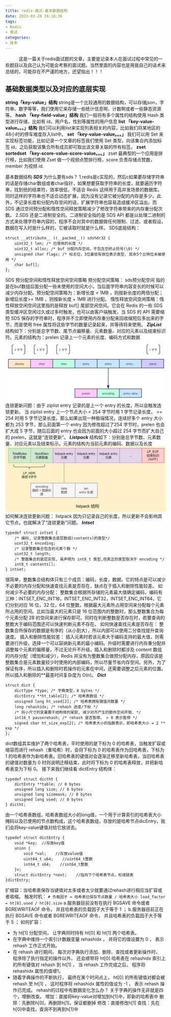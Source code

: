 ```yaml
---
title: redis-面试-基本数据结构
date: 2023-03-20 19:10:36
tags:
- Redis
- 面试
categories:
- 技术
---
```

&emsp;&emsp;&emsp;这是一篇关于redis面试题的文章，主要是记录本人在面试过程中常见的一些题目以及自己认为可能会考察的面试题。当然里面的内容也是用我自己的话术来总结的，可能存在不严谨的地方，还望指出！！！
## 基础数据类型以及对应的底层实现
**string「key-value」结构**
string是一个比较通用的数据结构，可以存储json，字符串、数字等等，我们使用它来存储一些统计信息啊、计数啊或者一些静态资源等。
**hash 「key-field-value」结构**
我们一般将有多个属性的结构使用 Hash 类型进行存储，比如有 id，用户名，性别等属性的用户信息
**list 「key-value-value。。。」结构**
我们可以利用list来实现列表相关的内容，比如我们将某地区的48小时的停车难度存入list中。
**set 「key-value-value。。。」**
我们可以用 Set 来实现标签功能，比如记录一个文章的标签我们使用 Set 类型，向该集合内添加标签 id，之后获取该集合所有成员即可取出该文章关联的所有标签。
**zset sortedset 「key-score-value-score-value。。。」**
zset 最典型的一个应用是排行榜，比如我们使用 Zset 做一个视频点赞排行榜，score 负责存储点赞数，member 为视频 id.

基本数据结构
**_SDS_**
为什么要有sds？
1.redis是c实现的，然后c如果要存储字符串的话是存储char数组或者char指针，如果想要获取字符串的长度，就要遍历字符串，找到他的结束符，效率很低，不适合 Redis 这样用于高并发场景的数据库。同时这样的字符串也不适合动态扩展，因为没有记录它被分配的内存是多少。此外，不记录长度和分配内存空间的话，扩展字符串也容易造成缓冲区溢出。而 SDS 通过空间预分配和惰性空间释放策略减少了修改字符串带来的内存重分配次数。
2.SDS 还是二进制安全的。二进制安全指的是 SDS API 都是以处理二进制的方式来处理字符串内容的，程序不会对其中的数据做任何限制、过滤、或者假设，数据在写入时是什么样的，它被读取时就是什么样。
SDS底层结构：
```cgo
struct __attribute__ ((__packed__)) sdshdr32 {
    uint32_t len; /* 已使用的长度 */
    uint32_t alloc; /* buf 分配内存空间，不包含空终止符号(\0) */
    unsigned char flags; /* 标志位，3位最低有效位表示类型, 其余5个比特位未被使用 */
    char buf[];
};
```

SDS 预分配空间和惰性释放空闲空间策略
预分配空间策略： sds预分配空间 指的是在buf数组后面分配一些未使用的空间大小，当后面字符串内容变长的时候可以减少内存分配。预分配空间策略为：新增长度 < 1MB ，则按新长度的两倍分配；新增后长度>= 1MB ，则按新长度 + 1MB 进行分配。
惰性释放空间空闲策略：惰性释放空闲空间这里指的是释放 buf[] 尾部空闲空间。它会在 Redis 的一些 SDS 类型缓冲区空闲过久或过多时触发，也可以由客户端触发，当 SDS 的 API 需要缩短 SDS 保存的字符串时，程序并不立即使用内存重分配来回收缩短后多出来的字节，而是使用 free 属性将这些字节的数量记录起来，并等待将来使用。
**_ZipList_**
结构如下：分别是总字节数、尾节点偏移量、元素数量、对应的元素以及结束标识符。元素的结构为：prelen 记录上一个元素的长度、编码方式和数据
![img.png](../images/ziplist.png)
连锁更新问题：由于 ziplist entry 记录的是上一个 entry 的长度，所以会触发连锁更新。 当 ziplist entry 上一个节点大小 < 254 字节时用 1 字节记录长度， >= 254 时用 5 字节记录长度。那么如果出现一种极端情况，连续好多个 entry 大小都为 253 字节，那么前面第一个 entry 因为修改超过了254 字节时，prelen 也会扩大成 5 字节，随后后面的 entry 也会因为前面的大小超过 254 字节而扩大自己的 prelen，这就是“连锁更新”。
**_Listpack_**
结构如下：分别是总字节数、元素数量、对应元素以及结束标示。元素的结构为当前元素的编码、数据以及长度
![img.png](../images/listpack.png)
如何解决连锁更新问题： listpack 因为只记录自己的长度，所以更新不会影响其它节点，也就解决了“连锁更新”问题。
**_Intset_**
```cgo
typedef struct intset {
    /* 编码, 记录整数集合底层数组(contents)的类型*/
    uint32_t encoding;
    /* 记录整数集合包含的元素个数 */
    uint32_t length;
    /* 整数集合的底层实现, 虽声明为 int8_t 类型,但真正的类型取决于 encoding */
    int8_t contents[];
} intset;
```
很简单，整数集合结构体只有三个成员：编码，长度，数据。它的特点是可以减少不必要的内存分配和快速查找元素是否存在，缺点在于插入和删除性能较差。
如何减少不必要的内存分配： 整数集合根据所存储的元素最大值确定编码，编码有三种：INTSET_ENC_INT16，INTSET_ENC_INT32，INTSET_ENC_INT64，它们分别对应 16 位，32 位，64 位整数，根据最大元素所占用空间来分配每个元素所占用的空间。比如当最大的元素只是 16 位范围内的整数时，那么整数集合为每个元素分配 2B 的空间来进行保存即可。同时在判断整数是否存在时，若要查询的整数大于编码范围还可以快速判断元素不存在。
如何快速查找元素是否存在： 整数集合所保存的数据是有序的（从小到大），所以内部可以使用二分查找提升查询速度。
插入和删除性能较差： 插入元素时若该元素大于编码支持的最大值，则需要进行升级，选择一个可以容纳新元素的最小编码。升级时需要进行内存重分配并调整每个元素的偏移量，不过无论升不升级，插入和删除时都涉及 content 数组的内存分配（增加和减少），Redis 并没有为整数集合做预分配内存，原因应该是整数集合是元素数量较少时使用的内部编码，所以尽量节省内存空间。另外，为了保证有序，所以插入和删除时若操作的元素在中间，还需要调整之后元素的位置。所以插入和删除的**最差时间复杂度为 O(n)。
**_Dict_**
```cgo
struct dict {
    dictType *type; /* 字典类型，8 bytes */
    dictEntry **ht_table[2]; /* 哈希表数组 */
    unsigned long ht_used[2]; /* 哈希表拥有键值对数量 */
    long rehashidx; /* rehash 进度/下标 */
    /* 将小尺寸的变量置于结构体的尾部, 减少对齐产生的额外空间开销. */
    int16_t pauserehash; /* rehash 是否暂停， > 0 表示暂停 */
    signed char ht_size_exp[2]; /* 哈希表大小的指数表示，即哈希表大小 = 2 ** exp */
};
```
dict数组其实维护了两个哈希表，平时使用的是下标为 0 的哈希表，当触发扩容或缩容而进行 rehash（重哈希）时，会将下标为 0 的哈希表作为旧哈希表，下标为 1 的哈希表作为新哈希表。旧哈希表的键值对会逐渐迁移至新哈希表，当旧哈希表的键值对数量为 0 时则说明迁移结束，此时将下标为 0 的哈希表释放，并把新哈希表变为下标 0。
接下来我们继续看 dictEntry 结构体：
```cgo
typedef struct dictht {
    dictEntry **table; // 8 bytes
    unsigned long size; // 8 bytes
    unsigned long sizemask; // 8 bytes
    unsigned long used; // 8 bytes
} dictht;
```
由一个哈希表数组，哈希表数组大小的long值，一个用于计算索引的哈希表大小掩码以及已使用的节点数构成，这个哈希表数组，存放的是哈希节点dicEntry，我们会将key-value键值对给它放进去。
```cgo
typedef struct dictEntry {
    void *key;  //存放key值
    union {
        void *val;    //存放value值
        uint64_t u64;    //uint64_t整数
        int64_t s64;    //int64_t整数
    }v;
    struct dictEntry *next;    //指向下个哈希表节点，形成链表
}dictEntry;
```
扩缩容：当哈希表保存当键值对太多或者太少就要通过rehash进行相应当扩容或者收缩。
触发时机：
`# 负载因子 = 哈希表已保存节点数量 / 哈希表大小
load_factor = ht[0].used / ht[0].size`
a.服务器目前没有在执行 BGSAVE 命令或者 BGREWRITEAOF 命令， 并且哈希表的负载因子大于等于 1 ；
b.服务器目前正在执行 BGSAVE 命令或者 BGREWRITEAOF 命令， 并且哈希表的负载因子大于等于 5 ；
如何扩容：
* 为 ht[1] 分配空间， 让字典同时持有 ht[0] 和 ht[1] 两个哈希表。
* 在字典中维持一个索引计数器变量 rehashidx ， 并将它的值设置为 0 ， 表示 rehash 工作正式开始。
* 在 rehash 进行期间， 每次对字典执行添加、删除、查找或者更新操作时， 程序除了执行指定的操作以外， 还会顺带将 ht[0] 哈希表在 rehashidx 索引上的所有键值对 rehash 到 ht[1] ， 当 rehash 工作完成之后， 程序将 rehashidx 属性的值增1。
* 随着字典操作的不断执行， 最终在某个时间点上， ht[0] 的所有键值对都会被 rehash 至 ht[1] ， 这时程序将 rehashidx 属性的值设为 -1 ， 表示 rehash 操作已完成。
rehash的过程中有数据变化怎么办？
关于字典的操作无非就是四个，增删改查。
增加：直接将key-value对增加到h[1]中，即新的哈希表中
删除：先删除h[0]，再删除h[1]，保证都删掉
修改：直接修改h[1]
查找：先在h[0]中查找，查询不到再到h[1]中
